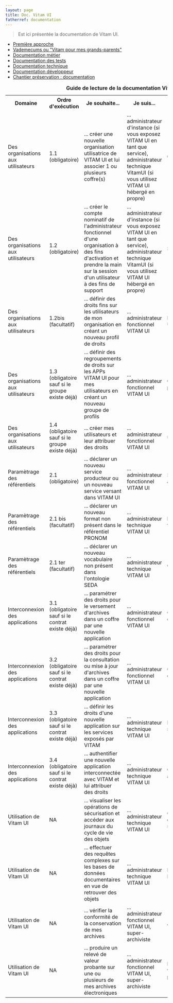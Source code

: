 ```yaml
---
layout: page
title: Doc. Vitam UI
fatherref: documentation
---
```


> Est ici présentée la documentation de Vitam UI.

* [Première approche](pour_approche_deb)
* [Vademecums ou "Vitam pour mes grands-parents"](vademecums)
* [Documentation métier](pour_archiviste)
* [Documentation des tests](pour_test)
* [Documentation technique](pour_tech)
* [Documentation développeur](pour_dev)
* [Chantier préservation : documentation](sur_chantier_preservation)

<table>
<caption><b>Guide de lecture de la documentation Vitam UI</b></caption>
	<tr>
		<th>Domaine</th>
		<th>Ordre d'exécution</th>
		<th>Je souhaite... </th>
		<th>Je suis... </th>
		<th>APP Vitam UI</th>
		<th>Documentation</th>
	</tr>
	<tr>
		<td>Des organisations aux utilisateurs</td>
		<td>1.1 (obligatoire)</td>
		<td>... créer une nouvelle organisation utilisatrice de VITAM UI et lui associer 1 ou plusieurs coffre(s)</td>
		<td>... administrateur d'instance (si vous exposez VITAM UI en tant que service), administrateur technique VitamUI (si vous utilisez VITAM UI hébergé en propre)</td>
		<td>Organisation</td>
		<td><a href="https://www.programmevitam.fr/ressources/DocCourante/autres/fonctionnel/VitamUI_DocAPP_organisation.pdf">Organisation</a></td>
	</tr>
	<tr>
		<td>Des organisations aux utilisateurs</td>
		<td>1.2 (obligatoire)</td>
		<td>... créer le compte nominatif de l'administrateur fonctionnel d'une organisation à des fins d'activation et prendre la main sur la session d'un utilisateur à des fins de support</td>
		<td>... administrateur d'instance (si vous exposez VITAM UI en tant que service), administrateur technique VitamUI (si vous utilisez VITAM UI hébergé en propre)</td>
		<td>Subrogation</td>
		<td><a href="https://www.programmevitam.fr/ressources/DocCourante/autres/fonctionnel/VitamUI_DocAPP_subrogation.pdf">Subrogation</a></td>
	</tr>
	<tr>
		<td>Des organisations aux utilisateurs</td>
		<td>1.2bis (facultatif)</td>
		<td>... définir des droits fins sur les utilisateurs de mon organisation en créant un nouveau profil de droits</td>
		<td>... administrateur fonctionnel VITAM UI</td>
		<td>Profil APP Utilisateur</td>
		<td><a href="https://www.programmevitam.fr/ressources/DocCourante/autres/fonctionnel/VitamUI_DocAPP_profil_app_utilisateur.pdf">Profil APP Utilisateur</a></td>
	</tr>
	<tr>
		<td>Des organisations aux utilisateurs</td>
		<td>1.3 (obligatoire sauf si le groupe existe déjà)</td>
		<td>... définir des regroupements de droits sur les APPs VITAM UI pour mes utilisateurs en créant un nouveau groupe de profils</td>
		<td>... administrateur fonctionnel VITAM UI</td>
		<td>Groupes de profils</td>
		<td><a href="https://www.programmevitam.fr/ressources/DocCourante/autres/fonctionnel/VitamUI_DocAPP_groupe_profil.pdf"Groupes de profils</a></td>
	</tr>
	<tr>
		<td>Des organisations aux utilisateurs</td>
		<td>1.4 (obligatoire sauf si le groupe existe déjà)</td>
		<td>... créer mes utilisateurs et leur attribuer des droits</td>
		<td>... administrateur fonctionnel VITAM UI</td>
		<td>Utilisateur</td>
		<td><a href="https://www.programmevitam.fr/ressources/DocCourante/autres/fonctionnel/VitamUI_DocAPP_utilisateur.pdf">Utilisateur</a></td>
	</tr>
	<tr>
		<td>Paramètrage des référentiels</td>
		<td>2.1 (obligatoire)</td>
		<td>... déclarer un nouveau service producteur ou un nouveau service versant dans VITAM UI</td>
		<td>... administrateur fonctionnel VITAM UI</td>
		<td>Services agents</td>
		<td><a href="https://www.programmevitam.fr/ressources/DocCourante/autres/fonctionnel/VitamUI_DocAPP_services_agents.pdf">Services agents</a></td>
	</tr>
	<tr>
		<td>Paramètrage des référentiels</td>
		<td>2.1 bis (facultatif)</td>
		<td>... déclarer un nouveau format non présent dans le référentiel PRONOM</td>
		<td>... administrateur technique VITAM UI</td>
		<td>Formats de fichiers</td>
		<td><a href="https://www.programmevitam.fr/ressources/DocCourante/autres/fonctionnel/VitamUI_DocAPP_formats_fichiers.pdf">Formats de fichier</a></td>
	</tr>
	<tr>
		<td>Paramètrage des référentiels</td>
		<td>2.1 ter (facultatif)</td>
		<td>... déclarer un nouveau vocabulaire non présent dans l'ontologie SEDA</td>
		<td>... administrateur technique VITAM UI</td>
		<td>Ontologie</td>
		<td><a href="https://www.programmevitam.fr/ressources/DocCourante/autres/fonctionnel/VitamUI_DocAPP_ontologie.pdf">Ontologie</a></td>
	</tr>
	<tr>
		<td>Interconnexion des applications</td>
		<td>3.1 (obligatoire sauf si le contrat existe déjà)</td>
		<td>... paramétrer des droits pour le versement d'archives dans un coffre par une nouvelle application</td>
		<td>... administrateur fonctionnel VITAM UI</td>
		<td>Contrats d'entrée</td>
		<td><a href="https://www.programmevitam.fr/ressources/DocCourante/autres/fonctionnel/VitamUI_DocAPP_contrats_entree.pdf">Contrats d'entrée</a></td>
	</tr>
	<tr>
		<td>Interconnexion des applications</td>
		<td>3.2 (obligatoire sauf si le contrat existe déjà)</td>
		<td>... paramétrer des droits pour la consultation ou mise à jour d'archives dans un coffre par une nouvelle application</td>
		<td>... administrateur fonctionnel VITAM UI</td>
		<td>Contrats d'accès</td>
		<td><a href="https://www.programmevitam.fr/ressources/DocCourante/autres/fonctionnel/VitamUI_DocAPP_contrats_acces.pdf">Contrats d'accès</a></td>
	</tr>
	<tr>
		<td>Interconnexion des applications</td>
		<td>3.3 (obligatoire sauf si le contrat existe déjà)</td>
		<td>... définir les droits d'une nouvelle application sur les services exposés par VITAM</td>
		<td>... administrateur technique VITAM UI</td>
		<td>Profils de sécurité</td>
		<td><a href="https://www.programmevitam.fr/ressources/DocCourante/autres/fonctionnel/VitamUI_DocAPP_profils_securite.pdf">Organisation</a></td>
	</tr>
	<tr>
		<td>Interconnexion des applications</td>
		<td>3.4 (obligatoire sauf si le contrat existe déjà)</td>
		<td>... authentifier une nouvelle application interconnectée avec VITAM et lui attribuer des droits</td>
		<td>... administrateur technique VITAM UI</td>
		<td>Contexte applicatif</td>
		<td><a href="https://www.programmevitam.fr/ressources/DocCourante/autres/fonctionnel/VitamUI_DocAPP_contextes_applicatifs.pdf">Contexte applicatif</a></td>
	</tr>
	<tr>
		<td>Utilisation de Vitam UI</td>
		<td>NA</td>
		<td>... visualiser les opérations de sécurisation et accéder aux journaux du cycle de vie des objets</td>
		<td>... administrateur technique VITAM UI</td>
		<td>Opérations de sécurisation</td>
		<td><a href="https://www.programmevitam.fr/ressources/DocCourante/autres/fonctionnel/VitamUI_DocAPP_operations_securisation.pdf">Opérations de sécurisation</a></td>
	</tr>
	<tr>
		<td>Utilisation de Vitam UI</td>
		<td>NA</td>
		<td>... effectuer des requêtes complexes sur les bases de données documentaires en vue de retrouver des objets</td>
		<td>... administrateur technique VITAM UI</td>
		<td>Requêtes DSL</td>
		<td><a href="https://www.programmevitam.fr/ressources/DocCourante/autres/fonctionnel/VitamUI_DocAPP_requetes.pdf">Requêtes DSL</a></td>
	</tr>
	<tr>
		<td>Utilisation de Vitam UI</td>
		<td>NA</td>
		<td>... vérifier la conformité de la conservation de mes archives</td>
		<td>... administrateur fonctionnel VITAM UI, super-archiviste</td>
		<td>Audits</td>
		<td><a href="https://www.programmevitam.fr/ressources/DocCourante/autres/fonctionnel/VitamUI_DocAPP_audits.pdf">Audits</a></td>
	</tr>
	<tr>
		<td>Utilisation de Vitam UI</td>
		<td>NA</td>
		<td>... produire un relevé de valeur probante sur une ou plusieurs de mes archives électroniques</td>
		<td>... administrateur fonctionnel VITAM UI, super-archiviste</td>
		<td>Relevé de valeur probante</td>
		<td><a href="https://www.programmevitam.fr/ressources/DocCourante/autres/fonctionnel/VitamUI_DocAPP_releve_valeur_probante.pdf">Relevé de valeur probante</a></td>
	</tr>
</table>